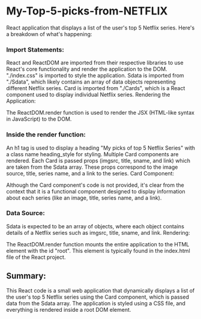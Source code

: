 # My-Top-5-picks-from-NETFLIX

 React application that displays a list of the user's top 5 Netflix series. Here's a breakdown of what's happening:

### Import Statements:

React and ReactDOM are imported from their respective libraries to use React's core functionality and render the application to the DOM.
"./index.css" is imported to style the application.
Sdata is imported from "./Sdata", which likely contains an array of data objects representing different Netflix series.
Card is imported from "./Cards", which is a React component used to display individual Netflix series.
Rendering the Application:

The ReactDOM.render function is used to render the JSX (HTML-like syntax in JavaScript) to the DOM.

### Inside the render function:
An h1 tag is used to display a heading "My picks of top 5 Netflix Series" with a class name heading_style for styling.
Multiple Card components are rendered. Each Card is passed props (imgsrc, title, sname, and link) which are taken from the Sdata array. These props correspond to the image source, title, series name, and a link to the series.
Card Component:

Although the Card component's code is not provided, it's clear from the context that it is a functional component designed to display information about each series (like an image, title, series name, and a link).

### Data Source:

Sdata is expected to be an array of objects, where each object contains details of a Netflix series such as imgsrc, title, sname, and link.
Rendering:

The ReactDOM.render function mounts the entire application to the HTML element with the id "root". This element is typically found in the index.html file of the React project.

## Summary:
This React code is a small web application that dynamically displays a list of the user's top 5 Netflix series using the Card component, which is passed data from the Sdata array. The application is styled using a CSS file, and everything is rendered inside a root DOM element.

